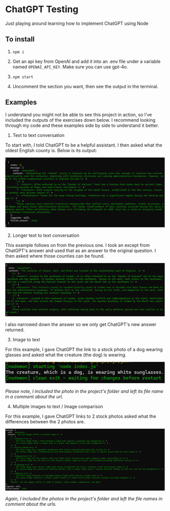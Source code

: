 # ChatGPT Testing

Just playing around learning how to implement ChatGPT using Node

## To install

1. ```npm i```

2. Get an api key from OpenAI and add it into an .env file under a variable named ```OPENAI_API_KEY```. Make sure you can use gpt-4o.

3. ```npm start```

4. Uncomment the section you want, then see the output in the terminal.

## Examples

I understand you might not be able to see this project in action, so I've included the outputs of the exercises down below. I recommend looking through my code and these examples side by side to understand it better.

1. Text to text conversation

To start with, I told ChatGPT to be a helpful assistant. I then asked what the oldest English county is. Below is its output:

![Text to Text Output](/output-text-to-text-short.png "Text to Text Output")

2. Longer text to text conversation

This example follows on from the previous one. I took an except from ChatGPT's answer and used that as an answer to the original question. I then asked where those counties can be found.

![Longer Text to Text Output](/output-text-to-text-long.png "Longer Text to Text Output")

I also narrowed down the answer so we only get ChatGPT's new answer returned.

3. Image to text

For this example, I gave ChatGPT the link to a stock photo of a dog wearing glasses and asked what the creature (the dog) is wearing.

![Image to Text Output](/output-image-to-text.png "Image to Text Output")

*Please note, I included the photo in the project's folder and left its file name in a comment about the url.*

4. Multiple images to text / Image comparison

For this example, I gave ChatGPT links to 2 stock photos asked what the differences between the 2 photos are.

![Multiple Images to Text Output](/output-multiple-images-to-text-comparison.png "Multiple Images to Text Output")

*Again, I included the photos in the project's folder and left the file names in comment about the urls.*
